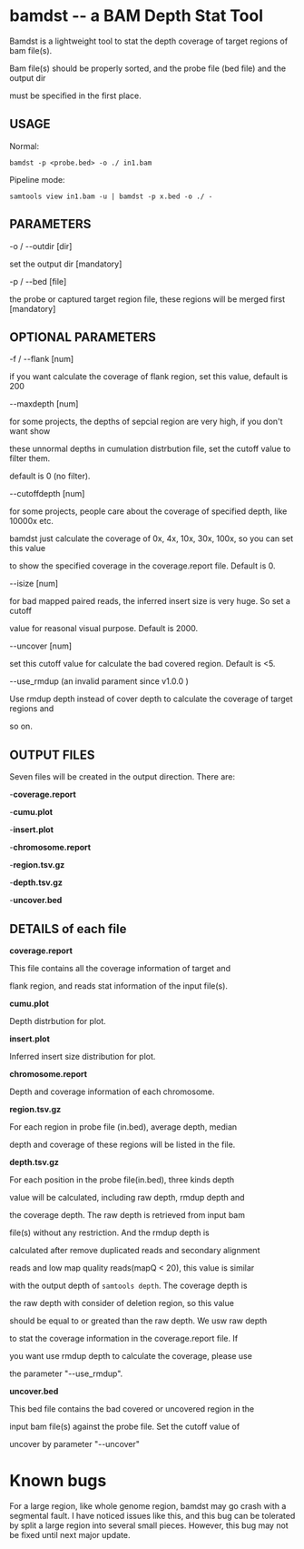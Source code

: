 # bamdst -- a BAM Depth Stat Tool

Bamdst is a lightweight tool to stat the depth coverage of  target regions of bam file(s).

Bam file(s) should be properly sorted, and the probe file (bed file) and the output dir

must be specified in the first place.

## USAGE

Normal:

	bamdst -p <probe.bed> -o ./ in1.bam

Pipeline mode:

	samtools view in1.bam -u | bamdst -p x.bed -o ./ -

## PARAMETERS

-o / --outdir [dir]

set the output dir [mandatory]

-p / --bed [file]

the probe or captured target region file, these regions will be merged first [mandatory]

## OPTIONAL PARAMETERS

-f / --flank [num]

if you want calculate the coverage of flank region, set this value, default is 200

--maxdepth [num]

for some projects, the depths of sepcial region are very high, if you don't want show

these unnormal depths in cumulation distrbution file, set the cutoff value to filter them.

default is 0 (no filter).

--cutoffdepth [num]

for some projects, people care about the coverage of specified depth, like 10000x etc.

bamdst just calculate the coverage of 0x, 4x, 10x, 30x, 100x, so you can set this value

to show the specified coverage in the coverage.report file. Default is 0.

--isize [num]

for bad mapped paired reads, the inferred insert size is very huge. So set a cutoff

value for reasonal visual purpose. Default is 2000.

--uncover [num]

set this cutoff value for calculate the bad covered region. Default is <5.

--use_rmdup (an invalid parament since v1.0.0 )

Use rmdup depth instead of cover depth to calculate the coverage of target regions and

so on.

## OUTPUT FILES

Seven files will be created in the output direction. There are:

-**coverage.report**

-**cumu.plot**

-**insert.plot**

-**chromosome.report**

-**region.tsv.gz**

-**depth.tsv.gz**

-**uncover.bed**

## DETAILS of each file

**coverage.report**

This file contains all the coverage information of target and

flank region, and reads stat information of the input file(s).

**cumu.plot**

Depth distrbution for plot.

**insert.plot**

Inferred insert size distribution for plot.

**chromosome.report**

Depth and coverage information of each chromosome.

**region.tsv.gz**

For each region in probe file (in.bed), average depth, median

depth and coverage of these regions will be listed in the file.

**depth.tsv.gz**

For each position in the probe file(in.bed), three kinds depth

value will be calculated, including raw depth, rmdup depth and

the coverage depth. The raw depth is retrieved from input bam 

file(s) without any restriction. And the rmdup depth is 

calculated after remove duplicated reads and secondary alignment

reads and low map quality reads(mapQ < 20), this value is similar

with the output depth of `samtools depth`. The coverage depth is

the raw depth with consider of deletion region, so this value 

should be equal to or greated than the raw depth. We usw raw depth

to stat the coverage information in the coverage.report file. If

you want use rmdup depth to calculate the coverage, please use 

the parameter "--use_rmdup".

**uncover.bed**

This bed file contains the bad covered or uncovered region in the

input bam file(s) against the probe file. Set the cutoff value of

uncover by parameter "--uncover"

# Known bugs

For a large region, like whole genome region, bamdst may go crash with a segmental fault. I have noticed issues like this, and this bug can be tolerated by split a large region into several small pieces. However, this bug may not be fixed until next major update.